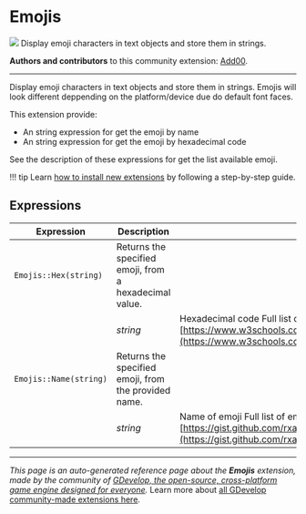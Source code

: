 # Emojis

<img src="https://resources.gdevelop-app.com/assets/Icons/sticker-emoji.svg" class="extension-icon"></img>
Display emoji characters in text objects and store them in strings.

**Authors and contributors** to this community extension: [Add00](https://gd.games/Add00).

---

Display emoji characters in text objects and store them in strings. Emojis will look different deppending on the platform/device due do default font faces.

This extension provide:

- An string expression for get the emoji by name
- An string expression for get the emoji by hexadecimal code

See the description of these expressions for get the list available emoji.

!!! tip
    Learn [how to install new extensions](/gdevelop5/extensions/search) by following a step-by-step guide.

## Expressions

| Expression | Description |  |
|-----|-----|-----|
| `Emojis::Hex(string)` | Returns the specified emoji, from a hexadecimal value. ||
| | _string_ | Hexadecimal code Full list of hexadecimal code: [https://www.w3schools.com/charsets/ref_emoji.asp](https://www.w3schools.com/charsets/ref_emoji.asp) |
| `Emojis::Name(string)` | Returns the specified emoji, from the provided name. ||
| | _string_ | Name of emoji Full list of emojis: [https://gist.github.com/rxaviers/7360908](https://gist.github.com/rxaviers/7360908) |


---

*This page is an auto-generated reference page about the **Emojis** extension, made by the community of [GDevelop, the open-source, cross-platform game engine designed for everyone](https://gdevelop.io/).* Learn more about [all GDevelop community-made extensions here](/gdevelop5/extensions).